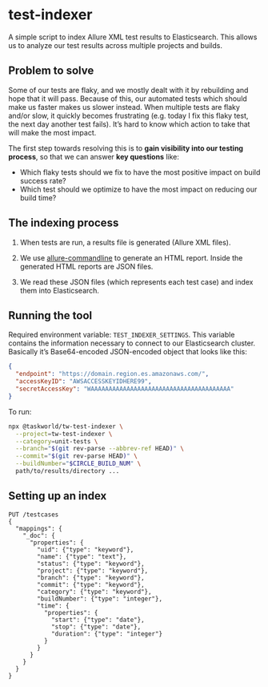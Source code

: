 # test-indexer

A simple script to index Allure XML test results to Elasticsearch. This allows
us to analyze our test results across multiple projects and builds.

## Problem to solve

Some of our tests are flaky, and we mostly dealt with it by rebuilding and hope
that it will pass. Because of this, our automated tests which should make us
faster makes us slower instead. When multiple tests are flaky and/or slow, it
quickly becomes frustrating (e.g. today I fix this flaky test, the next day
another test fails). It’s hard to know which action to take that will make the
most impact.

The first step towards resolving this is to **gain visibility into our testing
process**, so that we can answer **key questions** like:

- Which flaky tests should we fix to have the most positive impact on build
  success rate?
- Which test should we optimize to have the most impact on reducing our build
  time?

## The indexing process

1. When tests are run, a results file is generated (Allure XML files).

2. We use [allure-commandline](https://www.npmjs.com/package/allure-commandline)
   to generate an HTML report. Inside the generated HTML reports are JSON files.

3. We read these JSON files (which represents each test case) and index them
   into Elasticsearch.

## Running the tool

Required environment variable: `TEST_INDEXER_SETTINGS`. This variable contains
the information necessary to connect to our Elasticsearch cluster. Basically
it’s Base64-encoded JSON-encoded object that looks like this:

```json
{
  "endpoint": "https://domain.region.es.amazonaws.com/",
  "accessKeyID": "AWSACCESSKEYIDHERE99",
  "secretAccessKey": "WAAAAAAAAAAAAAAAAAAAAAAAAAAAAAAAAAAAAAAA"
}
```

To run:

```sh
npx @taskworld/tw-test-indexer \
  --project=tw-test-indexer \
  --category=unit-tests \
  --branch="$(git rev-parse --abbrev-ref HEAD)" \
  --commit="$(git rev-parse HEAD)" \
  --buildNumber="$CIRCLE_BUILD_NUM" \
  path/to/results/directory ...
```

## Setting up an index

```
PUT /testcases
{
  "mappings": {
    "_doc": {
      "properties": {
        "uid": {"type": "keyword"},
        "name": {"type": "text"},
        "status": {"type": "keyword"},
        "project": {"type": "keyword"},
        "branch": {"type": "keyword"},
        "commit": {"type": "keyword"},
        "category": {"type": "keyword"},
        "buildNumber": {"type": "integer"},
        "time": {
          "properties": {
            "start": {"type": "date"},
            "stop": {"type": "date"},
            "duration": {"type": "integer"}
          }
        }
      }
    }
  }
}
```
